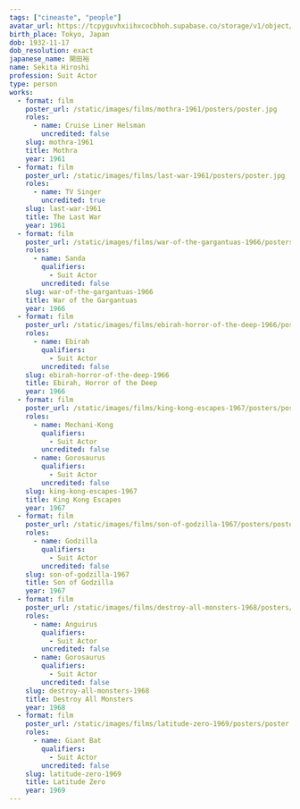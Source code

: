 ```yaml
---
tags: ["cineaste", "people"]
avatar_url: https://tcpyguvhxiihxcocbhoh.supabase.co/storage/v1/object/public/godzilla-cineaste-public/content/people/sekita-hiroshi/sekita-hiroshi.jpg
birth_place: Tokyo, Japan
dob: 1932-11-17
dob_resolution: exact
japanese_name: 関田裕
name: Sekita Hiroshi
profession: Suit Actor
type: person
works:
  - format: film
    poster_url: /static/images/films/mothra-1961/posters/poster.jpg
    roles:
      - name: Cruise Liner Helsman
        uncredited: false
    slug: mothra-1961
    title: Mothra
    year: 1961
  - format: film
    poster_url: /static/images/films/last-war-1961/posters/poster.jpg
    roles:
      - name: TV Singer
        uncredited: true
    slug: last-war-1961
    title: The Last War
    year: 1961
  - format: film
    poster_url: /static/images/films/war-of-the-gargantuas-1966/posters/poster.jpg
    roles:
      - name: Sanda
        qualifiers:
          - Suit Actor
        uncredited: false
    slug: war-of-the-gargantuas-1966
    title: War of the Gargantuas
    year: 1966
  - format: film
    poster_url: /static/images/films/ebirah-horror-of-the-deep-1966/posters/poster.jpg
    roles:
      - name: Ebirah
        qualifiers:
          - Suit Actor
        uncredited: false
    slug: ebirah-horror-of-the-deep-1966
    title: Ebirah, Horror of the Deep
    year: 1966
  - format: film
    poster_url: /static/images/films/king-kong-escapes-1967/posters/poster.jpg
    roles:
      - name: Mechani-Kong
        qualifiers:
          - Suit Actor
        uncredited: false
      - name: Gorosaurus
        qualifiers:
          - Suit Actor
        uncredited: false
    slug: king-kong-escapes-1967
    title: King Kong Escapes
    year: 1967
  - format: film
    poster_url: /static/images/films/son-of-godzilla-1967/posters/poster.jpg
    roles:
      - name: Godzilla
        qualifiers:
          - Suit Actor
        uncredited: false
    slug: son-of-godzilla-1967
    title: Son of Godzilla
    year: 1967
  - format: film
    poster_url: /static/images/films/destroy-all-monsters-1968/posters/poster.jpg
    roles:
      - name: Anguirus
        qualifiers:
          - Suit Actor
        uncredited: false
      - name: Gorosaurus
        qualifiers:
          - Suit Actor
        uncredited: false
    slug: destroy-all-monsters-1968
    title: Destroy All Monsters
    year: 1968
  - format: film
    poster_url: /static/images/films/latitude-zero-1969/posters/poster.jpg
    roles:
      - name: Giant Bat
        qualifiers:
          - Suit Actor
        uncredited: false
    slug: latitude-zero-1969
    title: Latitude Zero
    year: 1969
---
```


